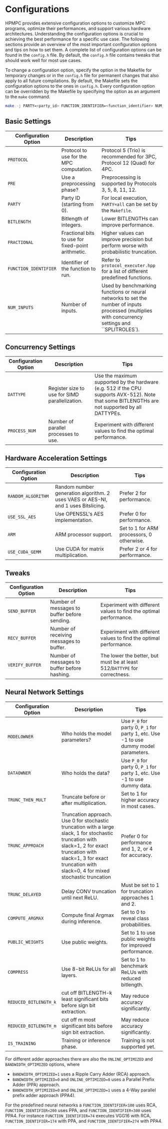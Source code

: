 # Configurations

HPMPC provides extensive configuration options to customize MPC programs, optimize their performances, and support various hardware architectures. Understanding the configuration options is crucial to achieving the best performance for a specific use case. The following sections provide an overview of the most important configuration options and tips on how to set them.
A complete list of configuration options can be found in the `config.h` file.
By default, the `config.h` file contains tweaks that should work well for most use cases.

To change a configuration option, specify the option in the Makefile for temporary changes or in the `config.h` file for permanent changes that also apply to all future compilations.
By default, the Makefile sets the configuration options to the ones in `config.h`. Every configuration option can be overridden by the Makefile by specifying the option as an argument to the `make` command. 
```bash
make -j PARTY=<party_id> FUNCTION_IDENTIFIER=<function_identifier> NUM_INPUTS=<num_inputs>
```

## Basic Settings

| Configuration Option | Description | Tips |
| --- | --- | --- |
| `PROTOCOL` | Protocol to use for the MPC computation. | Protocol 5 (Trio) is recommended for 3PC, Protocol 12 (Quad) for 4PC. |
| `PRE` | Use a preprocessing phase? | Preprocessing is supported by Protocols 3, 5, 8, 11, 12. |
| `PARTY` | Party ID (starting from 0). | For local execution, `PARTY=all` can be set by the `Makefile`. |
| `BITLENGTH` | Bitlength of integers. | Lower BITLENGTHs can improve performance.  |
| `FRACTIONAL` | Fractional bits to use for fixed-point arithmetic. | Higher values can improve precision but perform worse with probabilistic truncation. |
| `FUNCTION_IDENTIFIER` | Identifier of the function to run. | Refer to `protocol_executer.hpp` for a list of different predefined functions. |
| `NUM_INPUTS` | Number of inputs. | Used by benchmarking functions or neural networks to set the number of inputs processed (multiplies with concurrency settings and ``SPLITROLES`). |

## Concurrency Settings

| Configuration Option | Description | Tips |
| --- | --- | --- |
| `DATTYPE` | Register size to use for SIMD parallelization. | Use the maximum supported by the hardware (e.g. 512 if the CPU supports AVX-512). Note that some BITLENGTHs are not supported by all DATTYPEs. |
| `PROCESS_NUM` | Number of parallel processes to use. | Experiment with different values to find the optimal performance. |


## Hardware Acceleration Settings

| Configuration Option | Description | Tips |
| --- | --- | --- | 
| `RANDOM_ALGORITHM` | Random number generation algorithm. 2 uses VAES or AES-NI, and 1 uses Bitslicing. | Prefer 2 for performance. |
| `USE_SSL_AES` | Use OPENSSL's AES implementation. | Prefer 0 for performance. |
| `ARM` | ARM processor support. | Set to 1 for ARM processors, 0 otherwise. |
| `USE_CUDA_GEMM` | Use CUDA for matrix multiplication. | Prefer 2 or 4 for performance. |

## Tweaks

| Configuration Option | Description | Tips |
| --- | --- | --- |
| `SEND_BUFFER` | Number of messages to buffer before sending. | Experiment with different values to find the optimal performance. |
| `RECV_BUFFER` | Number of receiving messages to buffer. | Experiment with different values to find the optimal performance. |
| `VERIFY_BUFFER` | Number of messages to buffer before hashing. | The lower the better, but must be at least 512/`DATTYPE` for correctness. |

## Neural Network Settings

| Configuration Option | Description | Tips |
| --- | --- | --- |
| `MODELOWNER` | Who holds the model parameters? | Use `P_0` for party 0, `P_1` for party 1, etc. Use -1 to use dummy model parameters. |
| `DATAOWNER` | Who holds the data? | Use `P_0` for party 0, `P_1` for party 1, etc. Use -1 to use dummy data. |
| `TRUNC_THEN_MULT` | Truncate before or after multiplication. | Set to 1 for higher accuracy in most cases. |
| `TRUNC_APPROACH` | Truncation approach. Use 0 for stochastic truncation with a large slack, 1 for stochastic truncation with slack=1, 2 for exact truncation with slack=1, 3 for exact truncation with slack=0, 4 for mixed stochastic truncation | Prefer 0 for performance and 1, 2, or 4 for accuracy. |
| `TRUNC_DELAYED` | Delay CONV truncation until next ReLU. | Must be set to 1 for truncation approaches 1 and 2. |
| `COMPUTE_ARGMAX` | Compute final Argmax during inference. | Set to 0 to reveal class probabilities. |
| `PUBLIC_WEIGHTS` | Use public weights. | Set to 1 to use public weights for improved performance. |
| `COMPRESS` | Use 8-bit ReLUs for all layers. | Set to 1 to benchmark ReLUs with reduced bitlength. |
| `REDUCED_BITLENGTH_k` | cut off BITLENGTH-k least significant bits before sign bit extraction. | May reduce accuracy significantly. |
| `REDUCED_BITLENGTH_m` | cut off m most significant bits before sign bit extraction. | May reduce accuracy significantly. |
| `IS_TRAINING` | Training or inference phase. | Training is not supported yet. |

For different adder approaches there are also the `ONLINE_OPTIMIZED` and `BANDWIDTH_OPTIMIZED` options, where

- `BANDWIDTH_OPTIMIZED=1` uses a Ripple Carry Adder (RCA) approach.
- `BANDWIDTH_OPTIMIZED=0` and `ONLINE_OPTIMIZED=0` uses a Parallel Prefix Adder (PPA) approach.
- `BANDWIDTH_OPTIMIZED=0` and `ONLINE_OPTIMIZED=1` uses a 4-Way parallel prefix adder approach (PPA4).

For the predefined neural networks a `FUNCTION_IDENTIFIER<100` uses RCA, `FUNCTION_IDENTIFIER<200` uses PPA, and `FUNCTION_IDENTIFIER<300` uses PPA4. For instance `FUNCTION_IDENTIFIER=74` executes VGG16 with RCA, `FUNCTION_IDENTIFIER=174` with PPA, and `FUNCTION_IDENTIFIER=274` with PPA4.





